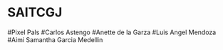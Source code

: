 # SAITCGJ
#Pixel Pals
#Carlos Astengo
#Anette de la Garza
#Luis Angel Mendoza
#Aimi Samantha Garcia Medellin
